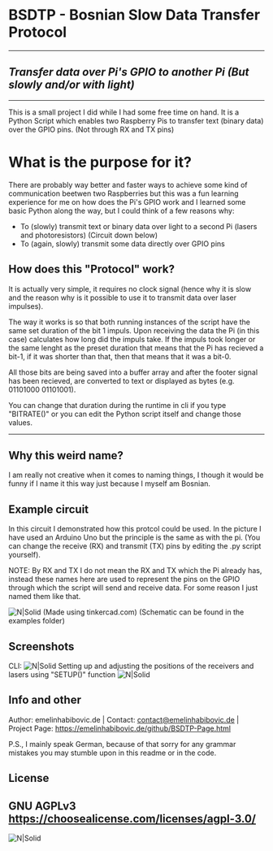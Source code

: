 # BSDTP - Bosnian Slow Data Transfer Protocol
---
## _Transfer data over Pi's GPIO to another Pi (But slowly and/or with light)_
---
This is a small project I did while I had some free time on hand.
It is a Python Script which enables two Raspberry Pis to transfer text (binary data) over the GPIO pins. (Not through RX and TX pins)
# What is the purpose for it?
There are probably way better and faster ways to achieve some kind of communication beetwen two Raspberries but this was a fun learning experience for me on how does the Pi's GPIO work and I learned some basic Python along the way, 
but I could think of a few reasons why:
- To (slowly) transmit text or binary data over light to a second Pi (lasers and photoresistors) (Circuit down below)
- To (again, slowly) transmit some data directly over GPIO pins

## How does this "Protocol" work?
It is actually very simple, it requires no clock signal (hence why it is slow and the reason why is it possible to use it to transmit data over laser impulses).

The way it works is so that both running instances of the script have the same set duration of the bit 1 impuls. Upon receiving the data the Pi (in this case) calculates how long did the impuls take. If the impuls took longer or the same lenght as the preset duration that means that the Pi has recieved a bit-1, if it was shorter than that, then that means that it was a bit-0.

All those bits are being saved into a buffer array and after the footer signal has been recieved, are converted to text or displayed as bytes (e.g. 01101000 01101001).

You can change that duration during the runtime in cli if you type "BITRATE()" or you can edit the Python script itself and change those values.

---

## Why this weird name?
I am really not creative when it comes to naming things, I though it would be funny if I name it this way just because I myself am Bosnian. 

## Example circuit
In this circuit I demonstrated how this protcol could be used.
In the picture I have used an Arduino Uno but the principle is the same as with the pi. (You can change the receive (RX) and transmit (TX) pins by editing the .py script yourself).

NOTE: By RX and TX I do not mean the RX and TX which the Pi already has, instead these names here are used to represent the pins on the GPIO through which the script will send and receive data. For some reason I just named them like that.

![N|Solid](https://cdn.emelinhabibovic.de/git/BSDTP-PY/examples/laser-communication/circuit.png)
(Made using  tinkercad.com) (Schematic can be found in the examples folder)

## Screenshots
CLI:
![N|Solid](https://cdn.emelinhabibovic.de/git/BSDTP-PY/examples/laser-communication/scr1.jpg)
Setting up and adjusting the positions of the receivers and lasers using "SETUP()" function
![N|Solid](https://cdn.emelinhabibovic.de/git/BSDTP-PY/examples/laser-communication/scr2.jpg)

## Info and other
Author: emelinhabibovic.de | Contact: contact@emelinhabibovic.de | Project Page: https://emelinhabibovic.de/github/BSDTP-Page.html

P.S., I mainly speak German, because of that sorry for any grammar mistakes you may stumble upon in this readme or in the code.

## License

GNU AGPLv3
https://choosealicense.com/licenses/agpl-3.0/
---
![N|Solid](https://cdn.emelinhabibovic.de/images/logo.svg)
